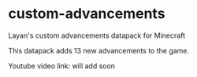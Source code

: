 # custom-advancements

Layan's custom advancements datapack for Minecraft

This datapack adds 13 new advancements to the game.

Youtube video link: will add soon

